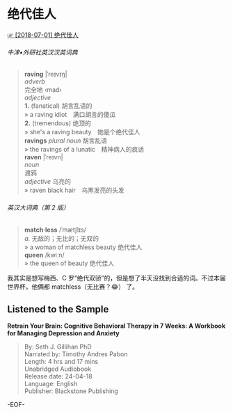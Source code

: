 # 绝代佳人  
[☞ [2018-07-01] 绝代佳人 ](https://mp.weixin.qq.com/s/cQHwFbwOg6q3ispeKpcwog)    
  
###### 牛津•外研社英汉汉英词典  
>**raving** |ˈreɪvɪŋ|  
*adverb*  
完全地 ‹mad›  
*adjective*  
**1.** (fanatical) 胡言乱语的  
» a raving idiot　满口胡言的傻瓜  
**2.** (tremendous) 绝顶的  
» she's a raving beauty　她是个绝代佳人  
**ravings** *plural noun* 胡言乱语  
» the ravings of a lunatic　精神病人的疯话  
**raven** |ˈreɪvn|  
*noun*  
渡鸦  
*adjective* 乌亮的  
» raven black hair　乌黑发亮的头发  
  
  
###### 英汉大词典（第 2 版）  
>**match·less** /ˈmᴂtʃlɪs/  
*a.* 无敌的；无比的；无双的  
» a woman of matchless beauty 绝代佳人  
**queen** /kwiːn/  
» the queen of beauty 绝代佳人  
  
我其实是想写梅西、C 罗“绝代双骄”的，但是想了半天没找到合适的词。不过本届世界杯，他俩都 matchless（无比赛？😂） 了。  
  
## Listened to the Sample  
**Retrain Your Brain: Cognitive Behavioral Therapy in 7 Weeks: A Workbook for Managing Depression and Anxiety**  
>By: Seth J. Gillihan PhD  
Narrated by: Timothy Andres Pabon  
Length: 4 hrs and 17 mins  
Unabridged Audiobook  
Release date: 24-04-18  
Language: English  
Publisher: Blackstone Publishing  
  
-EOF-  
